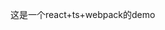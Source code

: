 <!--
 * @Author: 张张张
 * @Date: 2020-09-10 10:03:14
 * @LastEditors: Please set LastEditors
 * @LastEditTime: 2020-09-10 10:07:15
 * @Description: 
-->
这是一个react+ts+webpack的demo
